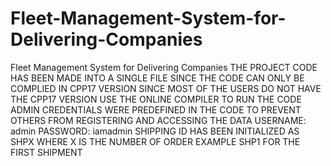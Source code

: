 # Fleet-Management-System-for-Delivering-Companies
Fleet Management System for Delivering Companies
THE PROJECT CODE HAS BEEN MADE INTO A SINGLE FILE SINCE THE CODE CAN ONLY BE COMPLIED IN CPP17 VERSION 
SINCE MOST OF THE USERS DO NOT HAVE THE CPP17 VERSION USE THE ONLINE COMPILER TO RUN THE CODE
ADMIN CREDENTIALS WERE PREDEFINED IN THE CODE TO PREVENT OTHERS FROM REGISTERING AND ACCESSING THE DATA
USERNAME: admin
PASSWORD: iamadmin
SHIPPING ID HAS BEEN INITIALIZED AS SHPX
WHERE X IS THE NUMBER OF ORDER EXAMPLE SHP1 FOR THE FIRST SHIPMENT
